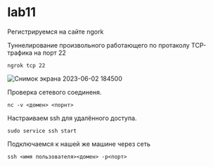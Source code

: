 # lab11
Регистрируемся на сайте ngork 

 Туннелирование произвольного работающего по протаколу TCP- трафика на порт 22
```
ngrok tcp 22
```
![Снимок экрана 2023-06-02 184500](https://github.com/dandelion16012/lab11/assets/114254438/f89b3754-7c80-47a6-8a0c-9319580f3538)



Проверка сетевого соединеня.
```
nc -v <домен> <порнт>
```
Настраиваем ssh для удалённого доступа.
```
sudo service ssh start
```
Подключаемся к нашей же машине через сеть
```
ssh <имя пользователя><домен> -p<порт>
```

